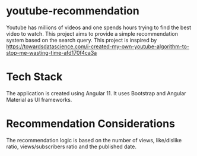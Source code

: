 # youtube-recommendation
Youtube has millions of videos and one spends hours trying to find the best video to watch. This project aims to provide a simple recommendation system based on the search query. This project is inspired by https://towardsdatascience.com/i-created-my-own-youtube-algorithm-to-stop-me-wasting-time-afd170f4ca3a

# Tech Stack
The application is created using Angular 11. It uses Bootstrap and Angular Material as UI frameworks.

# Recommendation Considerations
The recommendation logic is based on the number of views, like/dislike ratio, views/subscribers ratio and the published date.
